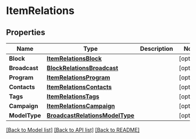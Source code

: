 # ItemRelations

## Properties

Name | Type | Description | Notes
------------ | ------------- | ------------- | -------------
**Block** | [**ItemRelationsBlock**](ItemRelations_block.md) |  | [optional] 
**Broadcast** | [**BlockRelationsBroadcast**](BlockRelations_broadcast.md) |  | [optional] 
**Program** | [**ItemRelationsProgram**](ItemRelations_program.md) |  | [optional] 
**Contacts** | [**ItemRelationsContacts**](ItemRelations_contacts.md) |  | [optional] 
**Tags** | [**ItemRelationsTags**](ItemRelations_tags.md) |  | [optional] 
**Campaign** | [**ItemRelationsCampaign**](ItemRelations_campaign.md) |  | [optional] 
**ModelType** | [**BroadcastRelationsModelType**](BroadcastRelations_model_type.md) |  | [optional] 

[[Back to Model list]](../README.md#documentation-for-models) [[Back to API list]](../README.md#documentation-for-api-endpoints) [[Back to README]](../README.md)


